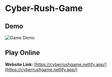 # Cyber-Rush-Game

## Demo

![Game Demo](assets/CyberRush.gif)

## Play Online

**Website Link:** [https://cyberrushgame.netlify.app/](https://cyberrushgame.netlify.app/)
